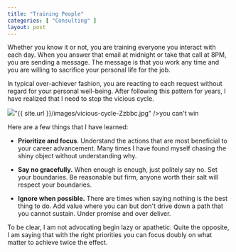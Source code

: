 ```yaml
---
title: "Training People"
categories: [ "Consulting" ]
layout: post
--- 
```


Whether you know it or not, you are training everyone you interact with each day. When you answer that email at midnight or take that call at 8PM, you are sending a message. The message is that you work any time and you are willing to sacrifice your personal life for the job.

In typical over-achiever fashion, you are reacting to each request without regard for your personal well-being. After following this pattern for years, I have realized that I need to stop the vicious cycle.

<div class="vinette"><img src=

"{{ site.url }}/images/vicious-cycle-Zzbbc.jpg" />you can't win</div>

Here are a few things that I have learned:

* __Prioritize and focus__. Understand the actions that are most beneficial to your career advancement. Many times I have found myself chasing the shiny object without understanding why.

* __Say no gracefully.__ When enough is enough, just politely say no. Set your boundaries. Be reasonable but firm, anyone worth their salt will respect your boundaries.

* __Ignore when possible.__ There are times when saying nothing is the best thing to do. Add value where you can but don't drive down a path that you cannot sustain. Under promise and over deliver.

To be clear, I am not advocating begin lazy or apathetic. Quite the opposite, I am saying that with the right priorities you can focus doubly on what matter to achieve twice the effect.
